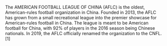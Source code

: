 The AMERICAN FOOTBALL LEAGUE OF CHINA (AFLC) is the oldest, American-rules football organization in China. Founded in 2013, the AFLC has grown from a small recreational league into the premier showcase for American-rules football in China. The league is meant to be American football for China, with 92% of players in the 2016 season being Chinese nationals. In 2019, the AFLC officially renamed the organization to the CNFL.[1]
